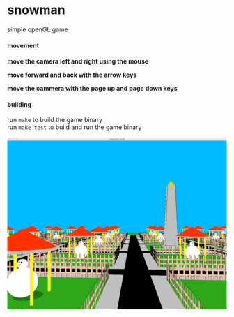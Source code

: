 snowman
=======

simple openGL game

<h4>movement<h4>

move the camera left and right using the mouse

move forward and back with the arrow keys

move the cammera with the page up and page down keys

<h4>building</h4>

run `make` to build the game binary <br>
run `make test` to build and run the game binary


![screenshot](https://github.com/kylelk/snowman/raw/master/snowman_land.png "screenshot")
